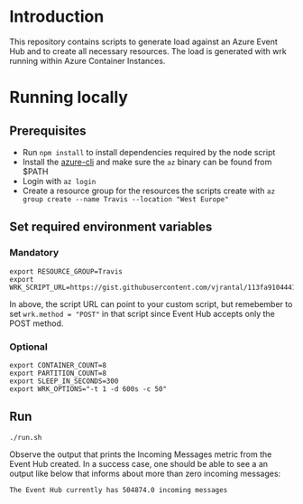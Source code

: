 # Introduction

This repository contains scripts to generate load against an Azure Event Hub and to create all necessary resources. The load is generated with wrk running within Azure Container Instances.

# Running locally

## Prerequisites

* Run `npm install` to install dependencies required by the node script
* Install the [azure-cli](https://github.com/Azure/azure-cli) and make sure the `az` binary can be found from $PATH
* Login with `az login`
* Create a resource group for the resources the scripts create with `az group create --name Travis --location "West Europe"`

## Set required environment variables

### Mandatory

```
export RESOURCE_GROUP=Travis
export WRK_SCRIPT_URL=https://gist.githubusercontent.com/vjrantal/113fa910444130d2d6431cdc84e6f80e/raw/0f67559a620647d6842c579b362a139a6b338cb1/script.lua
```

In above, the script URL can point to your custom script, but remebember to set `wrk.method = "POST"` in that script since Event Hub accepts only the POST method.

### Optional

```
export CONTAINER_COUNT=8
export PARTITION_COUNT=8
export SLEEP_IN_SECONDS=300
export WRK_OPTIONS="-t 1 -d 600s -c 50"
```

## Run

```
./run.sh
```

Observe the output that prints the Incoming Messages metric from the Event Hub created. In a success case, one should be able to see a an output like below that informs about more than zero incoming messages:

```
The Event Hub currently has 504874.0 incoming messages
```
